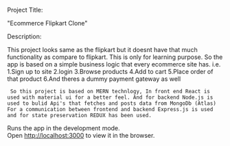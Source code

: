 Project Title:

"Ecommerce Flipkart Clone"


Description:

This project looks same as the flipkart but it doesnt have that much functionality as compare to flipkart. This is only for learning purpose.
So the app is based on a simple business logic that every ecommerce site has.
i.e. 1.Sign up to site
     2.login
     3.Browse products
     4.Add to cart
     5.Place order of that product
     6.And theres a dummy payment gateway as well

     So this project is based on MERN technlogy, In front end React is used with material ui for a better feel. And for backend Node.js is used to bulid Api's that fetches and posts data from MongoDb (Atlas) For a communication between frontend and backend Express.js is used and for state preservation REDUX has been used.

Runs the app in the development mode.\
Open [http://localhost:3000](http://localhost:3000) to view it in the browser.
